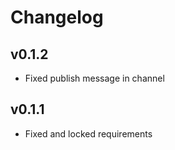 # Changelog

## v0.1.2
 - Fixed publish message in channel

## v0.1.1
 - Fixed and locked requirements
